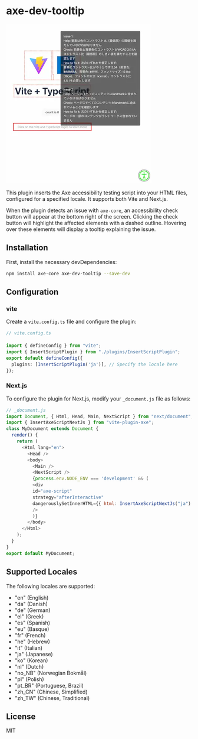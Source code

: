 # axe-dev-tooltip

![a11y error elements with tooltips on hover](./public/SCR-20240707-denf.webp)

This plugin inserts the Axe accessibility testing script into your HTML files, configured for a specified locale. It supports both Vite and Next.js.

When the plugin detects an issue with `axe-core`, an accessibility check button will appear at the bottom right of the screen. Clicking the check button will highlight the affected elements with a dashed outline. Hovering over these elements will display a tooltip explaining the issue.

## Installation

First, install the necessary devDependencies:

```bash
npm install axe-core axe-dev-tooltip --save-dev
```

## Configuration

### vite

Create a `vite.config.ts` file and configure the plugin:

```typescript
// vite.config.ts

import { defineConfig } from "vite";
import { InsertScriptPlugin } from "./plugins/InsertScriptPlugin";
export default defineConfig({
  plugins: [InsertScriptPlugin('ja')], // Specify the locale here
});
```

### Next.js

To configure the plugin for Next.js, modify your `_document.js` file as follows:

```javascript
// _document.js
import Document, { Html, Head, Main, NextScript } from "next/document";
import { InsertAxeScriptNextJs } from "vite-plugin-axe";
class MyDocument extends Document {
  render() {
    return (
      <Html lang="en">
        <Head />
        <body>
          <Main />
          <NextScript />
          {process.env.NODE_ENV === 'development' && (
          <div
          id="axe-script"
          strategy="afterInteractive"
          dangerouslySetInnerHTML={{ html: InsertAxeScriptNextJs("ja") }}
          />
          )}
        </body>
      </Html>
    );
  }
}
export default MyDocument;

```

## Supported Locales

The following locales are supported:

- "en" (English)
- "da" (Danish)
- "de" (German)
- "el" (Greek)
- "es" (Spanish)
- "eu" (Basque)
- "fr" (French)
- "he" (Hebrew)
- "it" (Italian)
- "ja" (Japanese)
- "ko" (Korean)
- "nl" (Dutch)
- "no_NB" (Norwegian Bokmål)
- "pl" (Polish)
- "pt_BR" (Portuguese, Brazil)
- "zh_CN" (Chinese, Simplified)
- "zh_TW" (Chinese, Traditional)

## License

MIT
